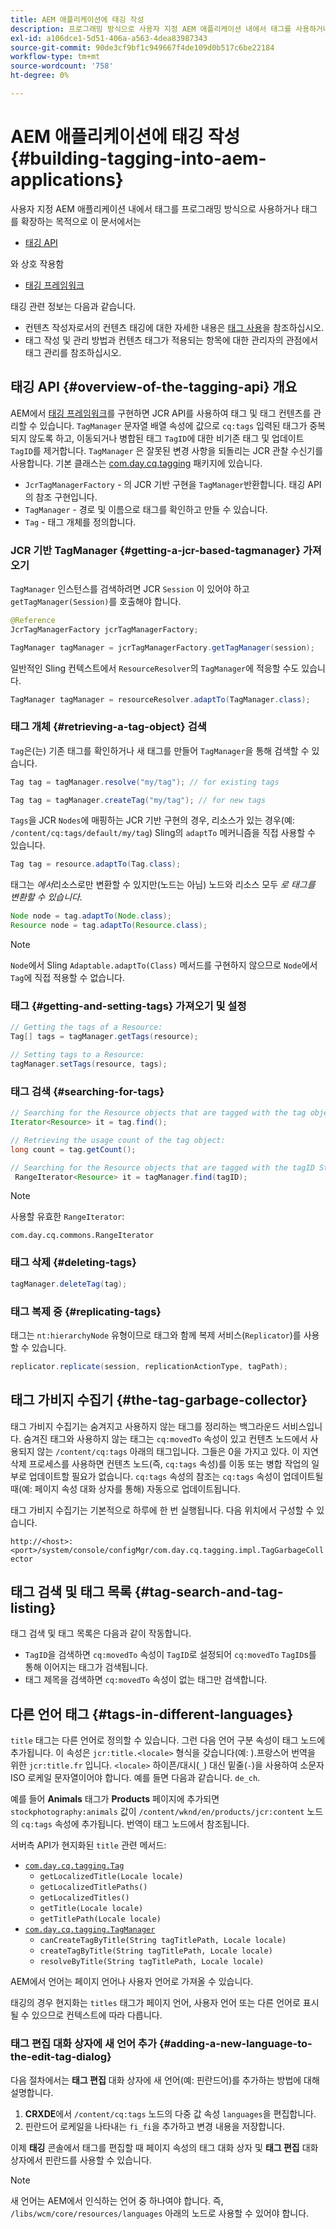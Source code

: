 ```yaml
---
title: AEM 애플리케이션에 태깅 작성
description: 프로그래밍 방식으로 사용자 지정 AEM 애플리케이션 내에서 태그를 사용하거나 태그를 확장하는 작업을 합니다
exl-id: a106dce1-5d51-406a-a563-4dea83987343
source-git-commit: 90de3cf9bf1c949667f4de109d0b517c6be22184
workflow-type: tm+mt
source-wordcount: '758'
ht-degree: 0%

---
```


# AEM 애플리케이션에 태깅 작성 {#building-tagging-into-aem-applications}

사용자 지정 AEM 애플리케이션 내에서 태그를 프로그래밍 방식으로 사용하거나 태그를 확장하는 목적으로 이 문서에서는

* [태깅 API](https://docs.adobe.com/content/help/en/experience-manager-cloud-service-javadoc/com/day/cq/tagging/package-summary.html)

와 상호 작용함

* [태깅 프레임워크](tagging-framework.md)

태깅 관련 정보는 다음과 같습니다.

* 컨텐츠 작성자로서의 컨텐츠 태깅에 대한 자세한 내용은 [태그 사용](/help/sites-cloud/authoring/features/tags.md)을 참조하십시오.
* 태그 작성 및 관리 방법과 컨텐츠 태그가 적용되는 항목에 대한 관리자의 관점에서 태그 관리를 참조하십시오.

## 태깅 API {#overview-of-the-tagging-api} 개요

AEM에서 [태깅 프레임워크](tagging-framework.md)를 구현하면 JCR API를 사용하여 태그 및 태그 컨텐츠를 관리할 수 있습니다. `TagManager` 문자열 배열 속성에 값으로  `cq:tags` 입력된 태그가 중복되지 않도록 하고, 이동되거나 병합된 태그 `TagID`에 대한 비기존 태그 및 업데이트 `TagID`를 제거합니다. `TagManager` 은 잘못된 변경 사항을 되돌리는 JCR 관찰 수신기를 사용합니다. 기본 클래스는 [com.day.cq.tagging](https://docs.adobe.com/content/help/en/experience-manager-cloud-service-javadoc/com/day/cq/tagging/package-summary.html) 패키지에 있습니다.

* `JcrTagManagerFactory` - 의 JCR 기반 구현을  `TagManager`반환합니다. 태깅 API의 참조 구현입니다.
* `TagManager` - 경로 및 이름으로 태그를 확인하고 만들 수 있습니다.
* `Tag` - 태그 개체를 정의합니다.

### JCR 기반 TagManager {#getting-a-jcr-based-tagmanager} 가져오기

`TagManager` 인스턴스를 검색하려면 JCR `Session` 이 있어야 하고 `getTagManager(Session)`를 호출해야 합니다.

```java
@Reference
JcrTagManagerFactory jcrTagManagerFactory;

TagManager tagManager = jcrTagManagerFactory.getTagManager(session);
```

일반적인 Sling 컨텍스트에서 `ResourceResolver`의 `TagManager`에 적응할 수도 있습니다.

```java
TagManager tagManager = resourceResolver.adaptTo(TagManager.class);
```

### 태그 개체 {#retrieving-a-tag-object} 검색

`Tag`은(는) 기존 태그를 확인하거나 새 태그를 만들어 `TagManager`을 통해 검색할 수 있습니다.

```java
Tag tag = tagManager.resolve("my/tag"); // for existing tags

Tag tag = tagManager.createTag("my/tag"); // for new tags
```

`Tags`을 JCR `Nodes`에 매핑하는 JCR 기반 구현의 경우, 리소스가 있는 경우(예: `/content/cq:tags/default/my/tag`) Sling의 `adaptTo` 메커니즘을 직접 사용할 수 있습니다.

```java
Tag tag = resource.adaptTo(Tag.class);
```

태그는 *에서*&#x200B;리소스로만 변환할 수 있지만(노드는 아님) 노드와 리소스 모두 *로 태그를 변환할 수 있습니다.*

```java
Node node = tag.adaptTo(Node.class);
Resource node = tag.adaptTo(Resource.class);
```

>[!NOTE]
>
>`Node`에서 Sling `Adaptable.adaptTo(Class)` 메서드를 구현하지 않으므로 `Node`에서 `Tag`에 직접 적용할 수 없습니다.

### 태그 {#getting-and-setting-tags} 가져오기 및 설정

```java
// Getting the tags of a Resource:
Tag[] tags = tagManager.getTags(resource);

// Setting tags to a Resource:
tagManager.setTags(resource, tags);
```

### 태그 검색 {#searching-for-tags}

```java
// Searching for the Resource objects that are tagged with the tag object:
Iterator<Resource> it = tag.find();

// Retrieving the usage count of the tag object:
long count = tag.getCount();

// Searching for the Resource objects that are tagged with the tagID String:
 RangeIterator<Resource> it = tagManager.find(tagID);
```

>[!NOTE]
>
>사용할 유효한 `RangeIterator`:
>
>`com.day.cq.commons.RangeIterator`

### 태그 삭제 {#deleting-tags}

```java
tagManager.deleteTag(tag);
```

### 태그 복제 중 {#replicating-tags}

태그는 `nt:hierarchyNode` 유형이므로 태그와 함께 복제 서비스(`Replicator`)를 사용할 수 있습니다.

```java
replicator.replicate(session, replicationActionType, tagPath);
```

## 태그 가비지 수집기 {#the-tag-garbage-collector}

태그 가비지 수집기는 숨겨지고 사용하지 않는 태그를 정리하는 백그라운드 서비스입니다. 숨겨진 태그와 사용하지 않는 태그는 `cq:movedTo` 속성이 있고 컨텐츠 노드에서 사용되지 않는 `/content/cq:tags` 아래의 태그입니다. 그들은 0을 가지고 있다. 이 지연 삭제 프로세스를 사용하면 컨텐츠 노드(즉, `cq:tags` 속성)를 이동 또는 병합 작업의 일부로 업데이트할 필요가 없습니다. `cq:tags` 속성의 참조는 `cq:tags` 속성이 업데이트될 때(예: 페이지 속성 대화 상자를 통해) 자동으로 업데이트됩니다.

태그 가비지 수집기는 기본적으로 하루에 한 번 실행됩니다. 다음 위치에서 구성할 수 있습니다.

`http://<host>:<port>/system/console/configMgr/com.day.cq.tagging.impl.TagGarbageCollector`

## 태그 검색 및 태그 목록 {#tag-search-and-tag-listing}

태그 검색 및 태그 목록은 다음과 같이 작동합니다.

* `TagID`을 검색하면 `cq:movedTo` 속성이 `TagID`로 설정되어 `cq:movedTo` `TagID`s를 통해 이어지는 태그가 검색됩니다.
* 태그 제목을 검색하면 `cq:movedTo` 속성이 없는 태그만 검색합니다.

## 다른 언어 태그 {#tags-in-different-languages}

`title` 태그는 다른 언어로 정의할 수 있습니다. 그런 다음 언어 구분 속성이 태그 노드에 추가됩니다. 이 속성은 `jcr:title.<locale>` 형식을 갖습니다(예: ).프랑스어 번역을 위한 `jcr:title.fr` 입니다. `<locale>` 하이픈/대시(`_`) 대신 밑줄(`-`)을 사용하여 소문자 ISO 로케일 문자열이어야 합니다. 예를 들면 다음과 같습니다. `de_ch`.

예를 들어 **Animals** 태그가 **Products** 페이지에 추가되면 `stockphotography:animals` 값이 `/content/wknd/en/products/jcr:content` 노드의 `cq:tags` 속성에 추가됩니다. 번역이 태그 노드에서 참조됩니다.

서버측 API가 현지화된 `title` 관련 메서드:

* [`com.day.cq.tagging.Tag`](https://docs.adobe.com/content/help/en/experience-manager-cloud-service-javadoc/com/day/cq/tagging/Tag.html)
   * `getLocalizedTitle(Locale locale)`
   * `getLocalizedTitlePaths()`
   * `getLocalizedTitles()`
   * `getTitle(Locale locale)`
   * `getTitlePath(Locale locale)`
* [`com.day.cq.tagging.TagManager`](https://docs.adobe.com/content/help/en/experience-manager-cloud-service-javadoc/com/day/cq/tagging/TagManager.html)
   * `canCreateTagByTitle(String tagTitlePath, Locale locale)`
   * `createTagByTitle(String tagTitlePath, Locale locale)`
   * `resolveByTitle(String tagTitlePath, Locale locale)`

AEM에서 언어는 페이지 언어나 사용자 언어로 가져올 수 있습니다.

태깅의 경우 현지화는 `titles` 태그가 페이지 언어, 사용자 언어 또는 다른 언어로 표시될 수 있으므로 컨텍스트에 따라 다릅니다.

### 태그 편집 대화 상자에 새 언어 추가 {#adding-a-new-language-to-the-edit-tag-dialog}

다음 절차에서는 **태그 편집** 대화 상자에 새 언어(예: 핀란드어)를 추가하는 방법에 대해 설명합니다.

1. **CRXDE**&#x200B;에서 `/content/cq:tags` 노드의 다중 값 속성 `languages`을 편집합니다.
1. 핀란드어 로케일을 나타내는 `fi_fi`을 추가하고 변경 내용을 저장합니다.

이제 **태깅** 콘솔에서 태그를 편집할 때 페이지 속성의 태그 대화 상자 및 **태그 편집** 대화 상자에서 핀란드를 사용할 수 있습니다.

>[!NOTE]
>
>새 언어는 AEM에서 인식하는 언어 중 하나여야 합니다. 즉, `/libs/wcm/core/resources/languages` 아래의 노드로 사용할 수 있어야 합니다.
